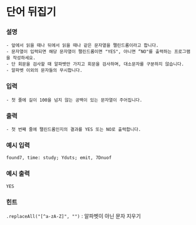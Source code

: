# 단어 뒤집기

### **설명**
    - 앞에서 읽을 때나 뒤에서 읽을 때나 같은 문자열을 팰린드롬이라고 합니다.
    - 문자열이 입력되면 해당 문자열이 팰린드롬이면 "YES", 아니면 “NO"를 출력하는 프로그램을 작성하세요.
    - 단 회문을 검사할 때 알파벳만 가지고 회문을 검사하며, 대소문자를 구분하지 않습니다.
    - 알파벳 이외의 문자들의 무시합니다.
### **입력**
    - 첫 줄에 길이 100을 넘지 않는 공백이 있는 문자열이 주어집니다.
### **출력**
    - 첫 번째 줄에 팰린드롬인지의 결과를 YES 또는 NO로 출력합니다.


### 예시 입력
    found7, time: study; Yduts; emit, 7Dnuof

### 예시 출력
    YES

### 힌트
`.replaceAll("[^a-zA-Z]", "")` : 알파벳이 아닌 문자 지우기